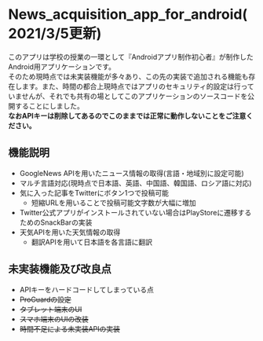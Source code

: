 # News_acquisition_app_for_android(2021/3/5更新)
このアプリは学校の授業の一環として『Androidアプリ制作初心者』が制作したAndroid用アプリケーションです。<br>
そのため現時点では未実装機能が多々あり、この先の実装で追加される機能も存在します。また、時間の都合上現時点ではアプリのセキュリティ的設定は行っていませんが、それでも共有の場としてこのアプリケーションのソースコードを公開することにしました。<br>
<strong>なおAPIキーは削除してあるのでこのままでは正常に動作しないことをご注意ください。</strong>

## 機能説明
- GoogleNews APIを用いたニュース情報の取得(言語・地域別に設定可能)
- マルチ言語対応(現時点で日本語、英語、中国語、韓国語、ロシア語に対応)
- 気に入った記事をTwitterにボタン1つで投稿可能
  - 短縮URLを用いることで投稿可能文字数が大幅に増加
- Twitter公式アプリがインストールされていない場合はPlayStoreに遷移するためのSnackBarの実装
- 天気APIを用いた天気情報の取得
  - 翻訳APIを用いて日本語を各言語に翻訳

## 未実装機能及び改良点
- APIキーをハードコードしてしまっている点
- ~~ProGuardの設定~~
- ~~タブレット端末のUI~~
- ~~スマホ端末のUIの改装~~
- ~~時間不足による未実装APIの実装~~
